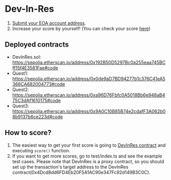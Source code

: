# Dev-In-Res

1. [Submit your EOA account address](https://forms.gle/65884NothioGu7Cd7).
2. Increase your score by yourself! (You can check your score [here](https://sepolia.etherscan.io/address/0x192B50D5297Bc0a255eaa745BCff15f4E3581Fae#readContract))

## Deployed contracts

- DevInRes.sol: https://sepolia.etherscan.io/address/0x192B50D5297Bc0a255eaa745BCff15f4E3581Fae#code
- Quest1: https://sepolia.etherscan.io/address/0x0de9aD7BD94277b1c376C41eA5366CA682004773#code
- Quest2: https://sepolia.etherscan.io/address/0xa96D76Fbfc0A5018Bb6e948aB475C3dAf1610175#code
- Quest3: https://sepolia.etherscan.io/address/0x9A0C10B85B74e2cdafF3A062b08b9137b6ce223d#code

## How to score?

1. The easiest way to get your first score is going to [DevInRes contract](https://goerli.etherscan.io/address/0x4Dcd8dd6FD4Eb20F5A1AC90e347Fc92d149B3C0C#writeContract) and executing `score()` function.
2. If you want to get more scores, go to test/index.ts and see the example test cases. Please note that DevInRes is a proxy contract, so you should set up the transaction's target address to the DevInRes contract(0x4Dcd8dd6FD4Eb20F5A1AC90e347Fc92d149B3C0C).
